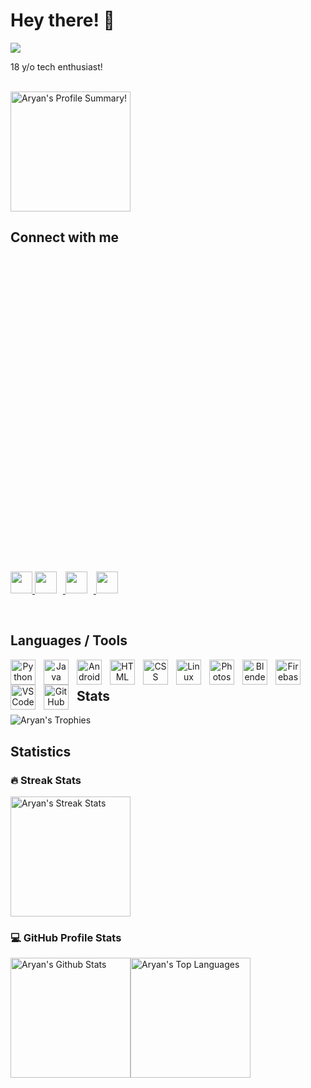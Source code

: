 <h1>Hey there! 👋</h1>

![](https://komarev.com/ghpvc/?username=aryanranderiya&color=00bbff&style=flat)

18 y/o tech enthusiast! <br><br>

<img alt="Aryan's Profile Summary!" src="https://github-profile-summary-cards.vercel.app/api/cards/profile-details?username=aryanranderiya&theme=github_dark" height="192px"/>

<br>
<h2>Connect with me</h2>
<p>
  <a href="https://twitter.com/w0lfzzy">
    <svg viewBox="0 0 128 128">
            <img height="35" width="35" src="https://cdn.simpleicons.org/twitter/#1D9BF0">        
  </a>
  <a href="https://instagram.com/aryanranderiya">
    <img  height="35" width="35" style="margin-right: 10px;" src="https://upload.wikimedia.org/wikipedia/commons/thumb/e/e7/Instagram_logo_2016.svg/768px-Instagram_logo_2016.svg.png" />
  </a>
  <a href="https://behance.net/aryanranderiya">
    <img  height="35" width="35" style="margin-right: 10px;" src="https://cdn.jsdelivr.net/gh/devicons/devicon/icons/behance/behance-original.svg" />
  </a>
  <a href="https://linkedin.com/aryan-randeriya-362a2a278">
    <img  height="35" width="35" style="margin-right: 10px;" src="https://cdn.jsdelivr.net/gh/devicons/devicon/icons/linkedin/linkedin-original.svg" />
  </a>
</p>

<br><h2>Languages / Tools </h2>
<center>
<p>
<img align="left" alt="Python" width="40px" style="padding-right:10px;" src="https://cdn.jsdelivr.net/gh/devicons/devicon/icons/python/python-original.svg" />
<img align="left" alt="Java" width="40px" style="padding-right:10px;" src="https://cdn.jsdelivr.net/gh/devicons/devicon/icons/java/java-original.svg"/>
<img align="left" alt="Android" width="40px" style="padding-right:10px;" src="https://cdn.jsdelivr.net/gh/devicons/devicon/icons/android/android-plain.svg" />
<img align="left" alt="HTML" width="40px" style="padding-right:10px;" src="https://cdn.jsdelivr.net/gh/devicons/devicon/icons/html5/html5-original-wordmark.svg" />
<img align="left" alt="CSS" width="40px" style="padding-right:10px;" src="https://cdn.jsdelivr.net/gh/devicons/devicon/icons/css3/css3-original-wordmark.svg" />
<img align="left" alt="Linux" width="40px" style="padding-right:10px;" src="https://cdn.jsdelivr.net/gh/devicons/devicon/icons/linux/linux-original.svg" />
<img align="left" alt="Photoshop" width="40px" style="padding-right:10px;" src="https://cdn.jsdelivr.net/gh/devicons/devicon/icons/photoshop/photoshop-plain.svg" />
<img align="left" alt="Blender" width="40px" style="padding-right:10px;" src="https://cdn.jsdelivr.net/gh/devicons/devicon/icons/blender/blender-original.svg" />
<img align="left" alt="Firebase" width="40px" style="padding-right:10px;" src="https://cdn.jsdelivr.net/gh/devicons/devicon/icons/firebase/firebase-plain.svg" />
<img align="left" alt="VSCode" width="40px" style="padding-right:10px;" src="https://cdn.jsdelivr.net/gh/devicons/devicon/icons/vscode/vscode-original.svg" />
<img align="left" alt="GitHub" width="40px" style="padding-right:10px;" src="https://cdn.jsdelivr.net/gh/devicons/devicon/icons/github/github-original.svg" />
<!-- <img align="left" alt="" width="30px" style="padding-right:10px;" /> -->

</p>
</center>
<br>

<h2>Stats</h2>
<img alt="Aryan's Trophies" src="https://github-profile-trophy.vercel.app/?username=aryanranderiya&theme=algolia&column=9&no-frame=true" />
<br>

<h2>Statistics</h2>

<h3> 🔥 Streak Stats </h3>

<a href="https://github.com/DenverCoder1/github-readme-streak-stats"><img alt="Aryan's Streak Stats" src="https://streak-stats.demolab.com?user=aryanranderiya&theme=blue_navy&hide_border=true&date_format=j%20M%5B%20Y%5D&card_width=470&hide_border=true" height="192px"/></a>
<br>

<h3> 💻 GitHub Profile Stats </h3>

<a href="https://github.com/anuraghazra/github-readme-stats"><img alt="Aryan's Github Stats" src="https://github-readme-stats-9e4w.vercel.app/api?username=aryanranderiya&show_icons=true&hide_border=true&theme=blue_navy" height="192px"/></a><a href="https://github.com/anuraghazra/github-readme-stats"><img alt="Aryan's Top Languages" src="https://github-readme-stats-9e4w.vercel.app/api/top-langs/?username=aryanranderiya&layout=compact&hide=javascript,jinja&theme=blue_navy&hide_border=true" height="192px"/></a>
<br>

<!--

Here are some ideas to get you started:

- 🔭 I’m currently working on ...
- 🌱 I’m currently learning ...
- 👯 I’m looking to collaborate on ...
- 🤔 I’m looking for help with ...
- 💬 Ask me about ...
- 📫 How to reach me: ...
- 😄 Pronouns: ...
- ⚡ Fun fact: ...
-->
